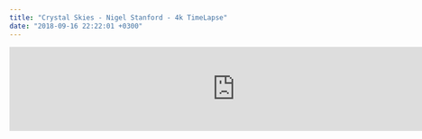 ```yaml
---
title: "Crystal Skies - Nigel Stanford - 4k TimeLapse"
date: "2018-09-16 22:22:01 +0300"
---
```


<iframe allow="autoplay; encrypted-media" allowfullscreen="" frameborder="0" height="" loading="lazy" src="https://www.youtube.com/embed/Z3xkHmC-KQE?feature=oembed" width="800"></iframe>
